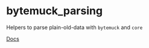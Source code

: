 # bytemuck_parsing

Helpers to parse plain-old-data with `bytemuck` and `core`

[Docs](https://docs.rs/bytemuck_parsing)